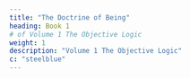 ```yaml
---
title: "The Doctrine of Being"
heading: Book 1 
# of Volume 1 The Objective Logic
weight: 1
description: "Volume 1 The Objective Logic"
c: "steelblue"
---
```

